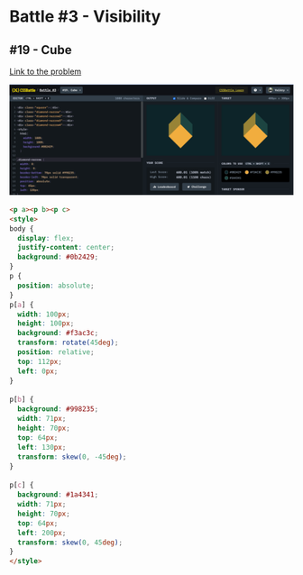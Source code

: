 # Battle #3 - Visibility

## #19 - Cube

[Link to the problem](https://cssbattle.dev/play/19)

![result](./images/cube.png)

```html
<p a><p b><p c>
<style>
body {
  display: flex;
  justify-content: center;
  background: #0b2429;
}
p {
  position: absolute;
}
p[a] {
  width: 100px;
  height: 100px;
  background: #f3ac3c;
  transform: rotate(45deg);
  position: relative;
  top: 112px;
  left: 0px;
}

p[b] {
  background: #998235;
  width: 71px;
  height: 70px;
  top: 64px;
  left: 130px;
  transform: skew(0, -45deg);
}

p[c] {
  background: #1a4341;
  width: 71px;
  height: 70px;
  top: 64px;
  left: 200px;
  transform: skew(0, 45deg);
}
</style>
```